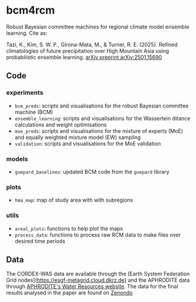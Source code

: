 # bcm4rcm

Robust Bayesian committee machines for regional climate model ensemble learning. Cite as:

Tazi, K., Kim, S. W. P., Girona-Mata, M., & Turner, R. E. (2025). Refined climatologies of future precipitation over High Mountain Asia using probabilistic ensemble learning. [arXiv preprint arXiv:2501.15690](https://arxiv.org/abs/2501.15690)

## Code

### experiments
 * `bcm_preds`: scripts and visualisations for the robust Bayesian committee machine (BCM)
 * `ensemble_learning`: scripts and visualisations for the Wassertein ditance calculations and weight optimisations
 * `moe_preds`: scripts and visualisations for the mixture of experts (MoE) and equally weighted mixture model (EW) sampling
 * `validation`: scripts and visualisations for the MoE validation

### models
 * `guepard_baselines`: updated BCM code from the `guepard` library

### plots
 * `hma_map`: map of study area with with subregions

### utils
* `areal_plots`: functions to help plot the maps
* `process_data`: functions to process raw RCM data to make files over desired time periods

## Data
The CORDEX-WAS data are available through the [Earth System Federation Grid nodes](https://esgf-metagrid.cloud.dkrz.de} and the APHRODITE data through [APHRODITE's Water Resources website](http://aphrodite.st.hirosaki-u.ac.jp/download/). The data for the final results analysed in the paper are found on [Zenondo](https://doi.org/10.5281/zenodo.14837272)
